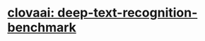 # [clovaai: deep-text-recognition-benchmark](https://github.com/clovaai/deep-text-recognition-benchmark)
